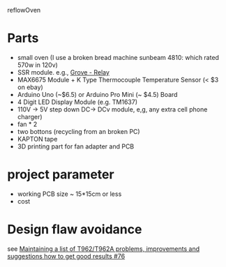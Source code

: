 reflowOven

# Parts

* small oven (I use a broken bread machine sunbeam 4810: which rated 570w in 120v)
* SSR module. e.g., [Grove - Relay](https://www.seeedstudio.com/Grove-Relay-p-769.html)
* MAX6675 Module + K Type Thermocouple Temperature Sensor (< $3 on ebay)
* Arduino Uno (~$6.5) or Arduino Pro Mini (~ $4.5) Board
* 4 Digit LED Display Module (e.g. TM1637)
* 110V -> 5V step down DC-> DCv module, e,g, any extra cell phone charger)
* fan * 2
* two bottons (recycling from an broken PC)
* KAPTON tape
* 3D printing part for fan adapter and PCB 

# project parameter
* working PCB size ~ 15*15cm or less
* cost 

# Design flaw avoidance
see [Maintaining a list of T962/T962A problems, improvements and suggestions how to get good results #76](https://github.com/UnifiedEngineering/T-962-improvements/issues/76)
